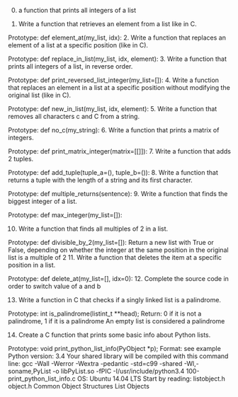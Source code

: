 0. a function that prints all integers of a list

1. Write a function that retrieves an element from a list like in C.

Prototype: def element_at(my_list, idx):
2. Write a function that replaces an element of a list at a specific position (like in C).

Prototype: def replace_in_list(my_list, idx, element):
3. Write a function that prints all integers of a list, in reverse order.

Prototype: def print_reversed_list_integer(my_list=[]):
4. Write a function that replaces an element in a list at a specific position without modifying the original list (like in C).

Prototype: def new_in_list(my_list, idx, element):
5. Write a function that removes all characters c and C from a string.

Prototype: def no_c(my_string):
6. Write a function that prints a matrix of integers.

Prototype: def print_matrix_integer(matrix=[[]]):
7. Write a function that adds 2 tuples.

Prototype: def add_tuple(tuple_a=(), tuple_b=()):
8. Write a function that returns a tuple with the length of a string and its first character.

Prototype: def multiple_returns(sentence):
9. Write a function that finds the biggest integer of a list.

Prototype: def max_integer(my_list=[]):

10. Write a function that finds all multiples of 2 in a list.

Prototype: def divisible_by_2(my_list=[]):
Return a new list with True or False, depending on whether the integer at the same position in the original list is a multiple of 2
11. Write a function that deletes the item at a specific position in a list.

Prototype: def delete_at(my_list=[], idx=0):
12. Complete the source code in order to switch value of a and b

13. Write a function in C that checks if a singly linked list is a palindrome.

Prototype: int is_palindrome(listint_t **head);
Return: 0 if it is not a palindrome, 1 if it is a palindrome
An empty list is considered a palindrome

14. Create a C function that prints some basic info about Python lists.

Prototype: void print_python_list_info(PyObject *p);
Format: see example
Python version: 3.4
Your shared library will be compiled with this command line: gcc -Wall -Werror -Wextra -pedantic -std=c99 -shared -Wl,-soname,PyList -o libPyList.so -fPIC -I/usr/include/python3.4 100-print_python_list_info.c
OS: Ubuntu 14.04 LTS
Start by reading:
listobject.h
object.h
Common Object Structures
List Objects
